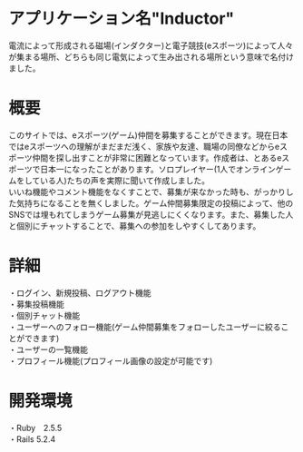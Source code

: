 # アプリケーション名"Inductor"

  電流によって形成される磁場(インダクター)と電子競技(eスポーツ)によって人々が集まる場所、どちらも同じ電気によって生み出される場所という意味で名付けました。
  
# 概要

  このサイトでは、eスポーツ(ゲーム)仲間を募集することができます。現在日本ではeスポーツへの理解がまだまだ浅く、家族や友達、職場の同僚などからeスポーツ仲間を探し出すことが非常に困難となっています。作成者は、とあるeスポーツで日本一になったことがあります。ソロプレイヤー(1人でオンラインゲームをしている人)たちの声を実際に聞いて作成しました。<br>
  いいね機能やコメント機能をなくすことで、募集が来なかった時も、がっかりした気持ちになることを無くしました。ゲーム仲間募集限定の投稿によって、他のSNSでは埋もれてしまうゲーム募集が見逃しにくくなります。また、募集した人と個別にチャットすることで、募集への参加をしやすくしてあります。

# 詳細
  
  ・ログイン、新規投稿、ログアウト機能<br>
  ・募集投稿機能<br>
  ・個別チャット機能<br>
  ・ユーザーへのフォロー機能(ゲーム仲間募集をフォローしたユーザーに絞ることができます)<br>
  ・ユーザーの一覧機能<br>
  ・プロフィール機能(プロフィール画像の設定が可能です)<br>
 
# 開発環境

  ・Ruby　2.5.5<br>
  ・Rails 5.2.4<br>
